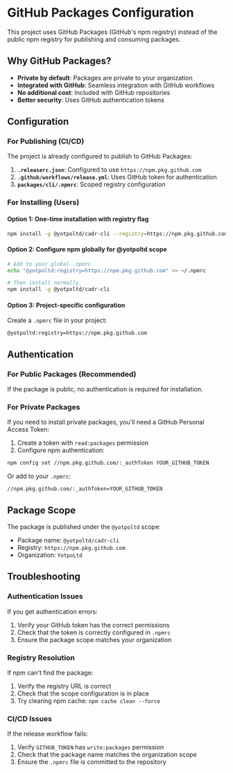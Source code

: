 # GitHub Packages Configuration

This project uses GitHub Packages (GitHub's npm registry) instead of the public npm registry for publishing and consuming packages.

## Why GitHub Packages?

- **Private by default**: Packages are private to your organization
- **Integrated with GitHub**: Seamless integration with GitHub workflows
- **No additional cost**: Included with GitHub repositories
- **Better security**: Uses GitHub authentication tokens

## Configuration

### For Publishing (CI/CD)

The project is already configured to publish to GitHub Packages:

1. **`.releaserc.json`**: Configured to use `https://npm.pkg.github.com`
2. **`.github/workflows/release.yml`**: Uses GitHub token for authentication
3. **`packages/cli/.npmrc`**: Scoped registry configuration

### For Installing (Users)

#### Option 1: One-time installation with registry flag

```bash
npm install -g @yotpoltd/cadr-cli --registry=https://npm.pkg.github.com
```

#### Option 2: Configure npm globally for @yotpoltd scope

```bash
# Add to your global .npmrc
echo "@yotpoltd:registry=https://npm.pkg.github.com" >> ~/.npmrc

# Then install normally
npm install -g @yotpoltd/cadr-cli
```

#### Option 3: Project-specific configuration

Create a `.npmrc` file in your project:

```text
@yotpoltd:registry=https://npm.pkg.github.com
```

## Authentication

### For Public Packages (Recommended)

If the package is public, no authentication is required for installation.

### For Private Packages

If you need to install private packages, you'll need a GitHub Personal Access Token:

1. Create a token with `read:packages` permission
2. Configure npm authentication:

```bash
npm config set //npm.pkg.github.com/:_authToken YOUR_GITHUB_TOKEN
```

Or add to your `.npmrc`:

```text
//npm.pkg.github.com/:_authToken=YOUR_GITHUB_TOKEN
```

## Package Scope

The package is published under the `@yotpoltd` scope:

- Package name: `@yotpoltd/cadr-cli`
- Registry: `https://npm.pkg.github.com`
- Organization: `YotpoLtd`

## Troubleshooting

### Authentication Issues

If you get authentication errors:

1. Verify your GitHub token has the correct permissions
2. Check that the token is correctly configured in `.npmrc`
3. Ensure the package scope matches your organization

### Registry Resolution

If npm can't find the package:

1. Verify the registry URL is correct
2. Check that the scope configuration is in place
3. Try clearing npm cache: `npm cache clean --force`

### CI/CD Issues

If the release workflow fails:

1. Verify `GITHUB_TOKEN` has `write:packages` permission
2. Check that the package name matches the organization scope
3. Ensure the `.npmrc` file is committed to the repository
